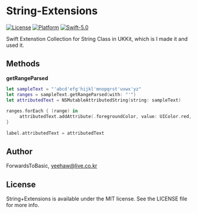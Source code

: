 # String-Extensions
[![License](https://img.shields.io/cocoapods/l/SwiftString.svg?style=flat)](http://cocoapods.org/pods/SwiftString)
[![Platform](https://img.shields.io/cocoapods/p/SwiftString.svg?style=flat)](http://cocoapods.org/pods/SwiftString)
[![Swift-5.0](http://img.shields.io/badge/Swift-5.0-blue.svg)]()

Swift Extenstion Collection for String Class in UKKit, which is I made it and used it.

## Methods

**getRangeParsed**

```swift
let sampleText = "'abcd'efg'hijkl'mnopqrst'uvwx'yz"
let ranges = sampleText.getRangeParsed(with: "'")
let attributedText = NSMutableAttributedString(string: sampleText)
        
ranges.forEach { (range) in
     attributedText.addAttribute(.foregroundColor, value: UIColor.red, range: range)
}
        
label.attributedText = attributedText
```



## Author

ForwardsToBasic, yeehaw@live.co.kr



## License

String+Extensions is available under the MIT license. See the LICENSE file for more info.

